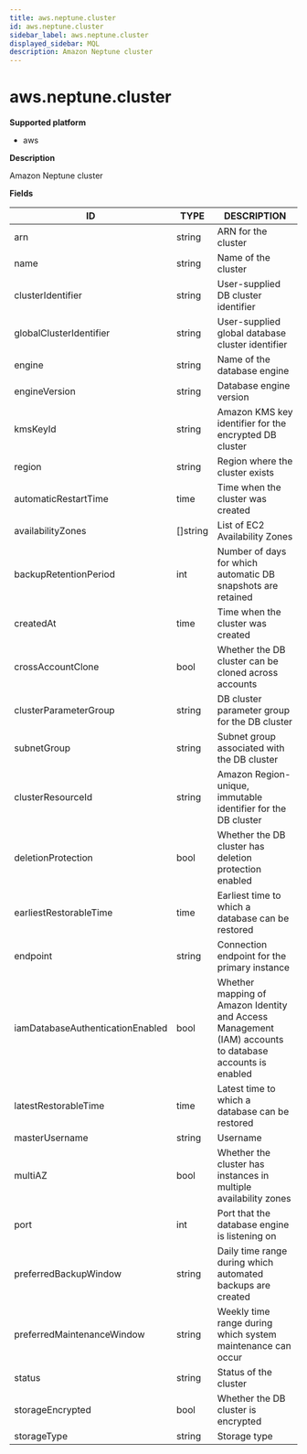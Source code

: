 ```yaml
---
title: aws.neptune.cluster
id: aws.neptune.cluster
sidebar_label: aws.neptune.cluster
displayed_sidebar: MQL
description: Amazon Neptune cluster
---
```


# aws.neptune.cluster

**Supported platform**

- aws

**Description**

Amazon Neptune cluster

**Fields**

| ID                               | TYPE             | DESCRIPTION                                                                                             |
| -------------------------------- | ---------------- | ------------------------------------------------------------------------------------------------------- |
| arn                              | string           | ARN for the cluster                                                                                     |
| name                             | string           | Name of the cluster                                                                                     |
| clusterIdentifier                | string           | User-supplied DB cluster identifier                                                                     |
| globalClusterIdentifier          | string           | User-supplied global database cluster identifier                                                        |
| engine                           | string           | Name of the database engine                                                                             |
| engineVersion                    | string           | Database engine version                                                                                 |
| kmsKeyId                         | string           | Amazon KMS key identifier for the encrypted DB cluster                                                  |
| region                           | string           | Region where the cluster exists                                                                         |
| automaticRestartTime             | time             | Time when the cluster was created                                                                       |
| availabilityZones                | &#91;&#93;string | List of EC2 Availability Zones                                                                          |
| backupRetentionPeriod            | int              | Number of days for which automatic DB snapshots are retained                                            |
| createdAt                        | time             | Time when the cluster was created                                                                       |
| crossAccountClone                | bool             | Whether the DB cluster can be cloned across accounts                                                    |
| clusterParameterGroup            | string           | DB cluster parameter group for the DB cluster                                                           |
| subnetGroup                      | string           | Subnet group associated with the DB cluster                                                             |
| clusterResourceId                | string           | Amazon Region-unique, immutable identifier for the DB cluster                                           |
| deletionProtection               | bool             | Whether the DB cluster has deletion protection enabled                                                  |
| earliestRestorableTime           | time             | Earliest time to which a database can be restored                                                       |
| endpoint                         | string           | Connection endpoint for the primary instance                                                            |
| iamDatabaseAuthenticationEnabled | bool             | Whether mapping of Amazon Identity and Access Management (IAM) accounts to database accounts is enabled |
| latestRestorableTime             | time             | Latest time to which a database can be restored                                                         |
| masterUsername                   | string           | Username                                                                                                |
| multiAZ                          | bool             | Whether the cluster has instances in multiple availability zones                                        |
| port                             | int              | Port that the database engine is listening on                                                           |
| preferredBackupWindow            | string           | Daily time range during which automated backups are created                                             |
| preferredMaintenanceWindow       | string           | Weekly time range during which system maintenance can occur                                             |
| status                           | string           | Status of the cluster                                                                                   |
| storageEncrypted                 | bool             | Whether the DB cluster is encrypted                                                                     |
| storageType                      | string           | Storage type                                                                                            |
